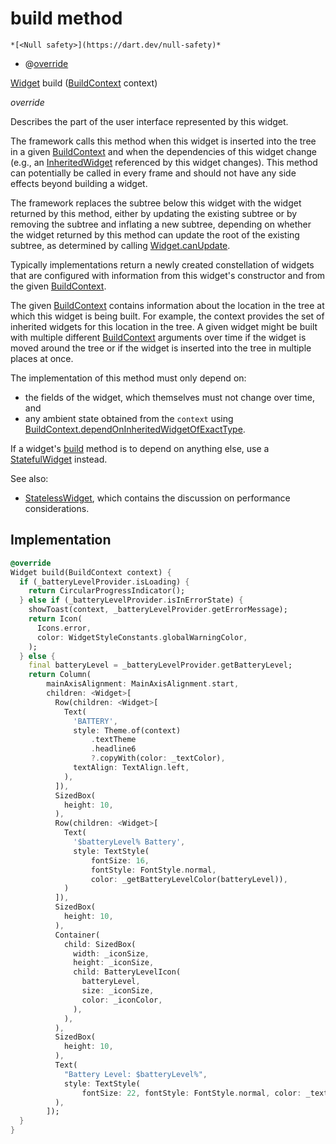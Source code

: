 


# build method




    *[<Null safety>](https://dart.dev/null-safety)*



- @[override](https://api.flutter.dev/flutter/dart-core/override-constant.html)

[Widget](https://api.flutter.dev/flutter/widgets/Widget-class.html) build
([BuildContext](https://api.flutter.dev/flutter/widgets/BuildContext-class.html) context)

_override_



<p>Describes the part of the user interface represented by this widget.</p>
<p>The framework calls this method when this widget is inserted into the tree
in a given <a href="https://api.flutter.dev/flutter/widgets/BuildContext-class.html">BuildContext</a> and when the dependencies of this widget change
(e.g., an <a href="https://api.flutter.dev/flutter/widgets/InheritedWidget-class.html">InheritedWidget</a> referenced by this widget changes). This
method can potentially be called in every frame and should not have any side
effects beyond building a widget.</p>
<p>The framework replaces the subtree below this widget with the widget
returned by this method, either by updating the existing subtree or by
removing the subtree and inflating a new subtree, depending on whether the
widget returned by this method can update the root of the existing
subtree, as determined by calling <a href="https://api.flutter.dev/flutter/widgets/Widget/canUpdate.html">Widget.canUpdate</a>.</p>
<p>Typically implementations return a newly created constellation of widgets
that are configured with information from this widget's constructor and
from the given <a href="https://api.flutter.dev/flutter/widgets/BuildContext-class.html">BuildContext</a>.</p>
<p>The given <a href="https://api.flutter.dev/flutter/widgets/BuildContext-class.html">BuildContext</a> contains information about the location in the
tree at which this widget is being built. For example, the context
provides the set of inherited widgets for this location in the tree. A
given widget might be built with multiple different <a href="https://api.flutter.dev/flutter/widgets/BuildContext-class.html">BuildContext</a>
arguments over time if the widget is moved around the tree or if the
widget is inserted into the tree in multiple places at once.</p>
<p>The implementation of this method must only depend on:</p>
<ul>
<li>the fields of the widget, which themselves must not change over time,
and</li>
<li>any ambient state obtained from the <code>context</code> using
<a href="https://api.flutter.dev/flutter/widgets/BuildContext/dependOnInheritedWidgetOfExactType.html">BuildContext.dependOnInheritedWidgetOfExactType</a>.</li>
</ul>
<p>If a widget's <a href="../../traits_battery_widget/BatteryWidget/build.md">build</a> method is to depend on anything else, use a
<a href="https://api.flutter.dev/flutter/widgets/StatefulWidget-class.html">StatefulWidget</a> instead.</p>
<p>See also:</p>
<ul>
<li><a href="https://api.flutter.dev/flutter/widgets/StatelessWidget-class.html">StatelessWidget</a>, which contains the discussion on performance considerations.</li>
</ul>



## Implementation

```dart
@override
Widget build(BuildContext context) {
  if (_batteryLevelProvider.isLoading) {
    return CircularProgressIndicator();
  } else if (_batteryLevelProvider.isInErrorState) {
    showToast(context, _batteryLevelProvider.getErrorMessage);
    return Icon(
      Icons.error,
      color: WidgetStyleConstants.globalWarningColor,
    );
  } else {
    final batteryLevel = _batteryLevelProvider.getBatteryLevel;
    return Column(
        mainAxisAlignment: MainAxisAlignment.start,
        children: <Widget>[
          Row(children: <Widget>[
            Text(
              'BATTERY',
              style: Theme.of(context)
                  .textTheme
                  .headline6
                  ?.copyWith(color: _textColor),
              textAlign: TextAlign.left,
            ),
          ]),
          SizedBox(
            height: 10,
          ),
          Row(children: <Widget>[
            Text(
              '$batteryLevel% Battery',
              style: TextStyle(
                  fontSize: 16,
                  fontStyle: FontStyle.normal,
                  color: _getBatteryLevelColor(batteryLevel)),
            )
          ]),
          SizedBox(
            height: 10,
          ),
          Container(
            child: SizedBox(
              width: _iconSize,
              height: _iconSize,
              child: BatteryLevelIcon(
                batteryLevel,
                size: _iconSize,
                color: _iconColor,
              ),
            ),
          ),
          SizedBox(
            height: 10,
          ),
          Text(
            "Battery Level: $batteryLevel%",
            style: TextStyle(
                fontSize: 22, fontStyle: FontStyle.normal, color: _textColor),
          ),
        ]);
  }
}
```







